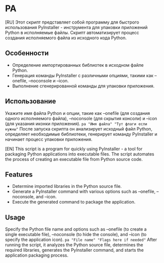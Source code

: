 # PA
[RU]
Этот скрипт представляет собой программу для быстрого использования PyInstaller - инструмента для упаковки приложений Python в исполняемые файлы. Скрипт автоматизирует процесс создания исполняемого файла из исходного кода Python.

## Особенности
- Определение импортированных библиотек в исходном файле Python.
- Генерация команды PyInstaller с различными опциями, такими как –onefile, –noconsole и –icon.
- Выполнение сгенерированной команды для упаковки приложения.

## Использование
Укажите имя файла Python и опции, такие как –onefile (для создания одного исполняемого файла), –noconsole (для скрытия консоли) и –icon (для указания иконки приложения).
```pa "Имя файла" "Тут флаги если нужны"```
После запуска скрипта он анализирует исходный файл Python, определяет необходимые библиотеки, генерирует команду PyInstaller и начинает процесс упаковки приложения.

[EN]
This script is a program for quickly using PyInstaller - a tool for packaging Python applications into executable files. The script automates the process of creating an executable file from Python source code.

## Features
- Determine imported libraries in the Python source file.
- Generate a PyInstaller command with various options such as –onefile, –noconsole, and –icon.
- Execute the generated command to package the application.

## Usage
Specify the Python file name and options such as –onefile (to create a single executable file), –noconsole (to hide the console), and –icon (to specify the application icon).
``pa "File name" "Flags here if needed"``
After running the script, it analyzes the Python source file, determines the required libraries, generates the PyInstaller command, and starts the application packaging process.
